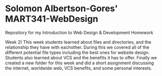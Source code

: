 # Solomon Albertson-Gores' MART341-WebDesign
Repository for my Introduction to Web Design &amp; Development Homework

Week 2) This week students learned about files and directories, and the relationship they have with eachother. During this we covered all of the different potential file types including the best ones for website design. Students also learned about VCS and the benefits it has to offer. Finally we created a new folder for this week and did a short assignment discussing the internet, worldwide web, VCS benefits, and some personal interests. 
